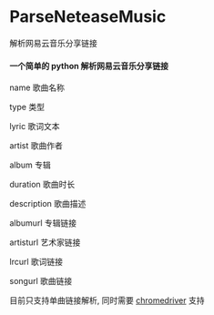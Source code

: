 # ParseNeteaseMusic
解析网易云音乐分享链接

#### 一个简单的 python 解析网易云音乐分享链接

name 歌曲名称

type 类型

lyric 歌词文本

artist 歌曲作者

album 专辑

duration  歌曲时长

description 歌曲描述

albumurl  专辑链接

artisturl 艺术家链接

lrcurl  歌词链接

songurl 歌曲链接

目前只支持单曲链接解析, 同时需要 [chromedriver](http://chromedriver.storage.googleapis.com/index.html) 支持
